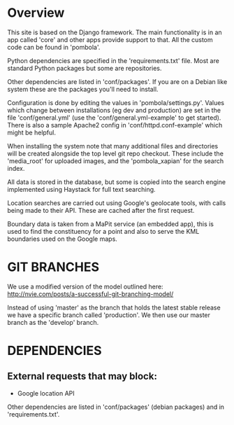 # Overview

This site is based on the Django framework. The main functionality is in an app
called 'core' and other apps provide support to that. All the custom code can be
found in 'pombola'.

Python dependencies are specified in the 'requirements.txt' file. Most are
standard Python packages but some are repositories.

Other dependencies are listed in 'conf/packages'. If you are on a Debian like
system these are the packages you'll need to install.

Configuration is done by editing the values in 'pombola/settings.py'.
Values which change between installations (eg dev and production) are set in the
file 'conf/general.yml' (use the 'conf/general.yml-example' to get started).
There is also a sample Apache2 config in 'conf/httpd.conf-example' which might
be helpful.

When installing the system note that many additional files and directories will
be created alongside the top level git repo checkout. These include the
'media_root' for uploaded images, and the 'pombola_xapian' for the search
index.

All data is stored in the database, but some is copied into the search engine
implemented using Haystack for full text searching.

Location searches are carried out using Google's geolocate tools, with calls
being made to their API. These are cached after the first request.

Boundary data is taken from a MaPit service (an embedded app), this is used
to find the constituency for a point and also to serve the KML boundaries used
on the Google maps.

# GIT BRANCHES

We use a modified version of the model outlined here: http://nvie.com/posts/a-successful-git-branching-model/

Instead of using 'master' as the branch that holds the latest stable release we
have a specific branch called 'production'. We then use our master branch as the
'develop' branch.

# DEPENDENCIES

## External requests that may block:

  * Google location API

Other dependencies are listed in 'conf/packages' (debian packages) and in
'requirements.txt'.

